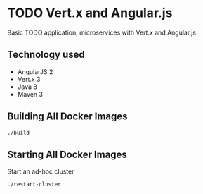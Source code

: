 TODO Vert.x and Angular.js
=============================

Basic TODO application,  microservices with Vert.x and Angular.js

## Technology used

- AngularJS 2
- Vert.x 3
- Java 8
- Maven 3

## Building All Docker Images

```bash
./build
```

## Starting All Docker Images

Start an ad-hoc cluster
```bash
./restart-cluster
```

